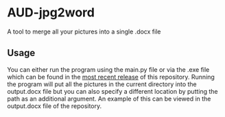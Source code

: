 # AUD-jpg2word
A tool to merge all your pictures into a single .docx file

## Usage
You can either run the program using the main.py file or via the .exe file which can be found in the [most recent release](https://github.com/SchoolRepos/AUD-jpg2word/releases/tag/topsl-fix-fehla) of this repository.
Running the program will put all the pictures in the current directory into the output.docx file but you can also specify a different location by putting the path as an additional argument.
An example of this can be viewed in the output.docx file of the repository.
